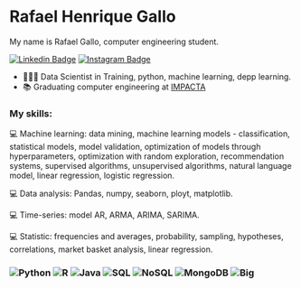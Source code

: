 # Rafael Henrique Gallo

My name is Rafael Gallo, computer engineering student.

[![Linkedin Badge](https://img.shields.io/badge/-LinkedIn-blue?style=flat&logo=LinkedIn&logoColor=white)](https://www.linkedin.com/in/rafael-gallo-986a73150/)
[![Instagram Badge](https://img.shields.io/badge/-Instagram-C13584?style=flat&logo=Instagram&logoColor=white)](https://www.instagram.com/gallorafael_/)
- 👨🏻‍💻 Data Scientist in Training, python, machine learning, depp learning.
- 📚 Graduating computer engineering at [IMPACTA](https://www.impacta.edu.br/graduacoes/engenharia-da-computacao)<br>


### My skills:<br/>
💻 Machine learning: data mining, machine learning models - classification, statistical models, model validation, optimization of models through hyperparameters, optimization with random exploration, recommendation systems, supervised algorithms, unsupervised algorithms, natural language model, linear regression, logistic regression.

💻 Data analysis: Pandas, numpy, seaborn, ployt, matplotlib.

💻 Time-series: model AR, ARMA, ARIMA, SARIMA.

💻 Statistic: frequencies and averages, probability, sampling, hypotheses, correlations, market basket analysis, linear regression.


### ![Python](https://img.shields.io/badge/-Python-0077B5?style=flat&logoColor=white&logo=python) ![R](https://img.shields.io/badge/-R-ff961f?style=flat&logoColor=red&logo=R) ![Java](https://img.shields.io/badge/-Java-ff961f?style=flat&logoColor=white&logo=java) ![SQL](https://img.shields.io/badge/-SQL-ff961f?style=flat&logoColor=white&logo=SQL) ![NoSQL](https://img.shields.io/badge/-NoSQL-ff961f?style=flat&logoColor=white&logo=NoSQL) ![MongoDB](https://img.shields.io/badge/-MongoDB-ff961f?style=flat&logoColor=green&logo=MongoDB) ![Big](https://img.shields.io/badge/-Big-ff961f?style=flat&logoColor=blue&logo=Bigdata)
